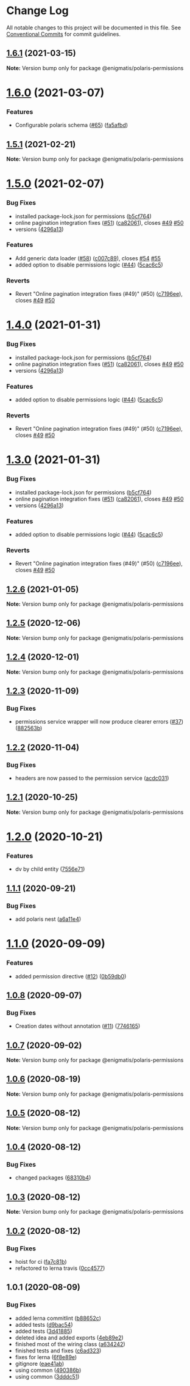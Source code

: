 # Change Log

All notable changes to this project will be documented in this file.
See [Conventional Commits](https://conventionalcommits.org) for commit guidelines.

## [1.6.1](https://github.com/Enigmatis/polaris-permissions/compare/@enigmatis/polaris-permissions@1.6.0...@enigmatis/polaris-permissions@1.6.1) (2021-03-15)

**Note:** Version bump only for package @enigmatis/polaris-permissions





# [1.6.0](https://github.com/Enigmatis/polaris-permissions/compare/@enigmatis/polaris-permissions@1.5.1...@enigmatis/polaris-permissions@1.6.0) (2021-03-07)


### Features

* Configurable polaris schema ([#65](https://github.com/Enigmatis/polaris-permissions/issues/65)) ([fa5afbd](https://github.com/Enigmatis/polaris-permissions/commit/fa5afbdec5e583d9d2a98d39b3bdede07bc94524))





## [1.5.1](https://github.com/Enigmatis/polaris-permissions/compare/@enigmatis/polaris-permissions@1.5.0...@enigmatis/polaris-permissions@1.5.1) (2021-02-21)

**Note:** Version bump only for package @enigmatis/polaris-permissions





# [1.5.0](https://github.com/Enigmatis/polaris-permissions/compare/@enigmatis/polaris-permissions@1.2.6...@enigmatis/polaris-permissions@1.5.0) (2021-02-07)


### Bug Fixes

* installed package-lock.json for permissions ([b5cf764](https://github.com/Enigmatis/polaris-permissions/commit/b5cf764ca8621c4ffd6fa93715c7f26fcc5dc486))
* online pagination integration fixes ([#51](https://github.com/Enigmatis/polaris-permissions/issues/51)) ([ca82061](https://github.com/Enigmatis/polaris-permissions/commit/ca82061b44a71be78e99bce12e16b05303e5d975)), closes [#49](https://github.com/Enigmatis/polaris-permissions/issues/49) [#50](https://github.com/Enigmatis/polaris-permissions/issues/50)
* versions ([4296a13](https://github.com/Enigmatis/polaris-permissions/commit/4296a1362337c8dd832ed2950f594e4ced457a6e))


### Features

* Add generic data loader ([#58](https://github.com/Enigmatis/polaris-permissions/issues/58)) ([c007c89](https://github.com/Enigmatis/polaris-permissions/commit/c007c89fbaa0ab23815e3e79cc14c229959536bf)), closes [#54](https://github.com/Enigmatis/polaris-permissions/issues/54) [#55](https://github.com/Enigmatis/polaris-permissions/issues/55)
* added option to disable permissions logic ([#44](https://github.com/Enigmatis/polaris-permissions/issues/44)) ([5cac6c5](https://github.com/Enigmatis/polaris-permissions/commit/5cac6c5255ed04e77583a90faf78517c8315c481))


### Reverts

* Revert "Online pagination integration fixes (#49)" (#50) ([c7196ee](https://github.com/Enigmatis/polaris-permissions/commit/c7196ee22157e4824ffba5542771a731481613ab)), closes [#49](https://github.com/Enigmatis/polaris-permissions/issues/49) [#50](https://github.com/Enigmatis/polaris-permissions/issues/50)





# [1.4.0](https://github.com/Enigmatis/polaris-permissions/compare/@enigmatis/polaris-permissions@1.2.6...@enigmatis/polaris-permissions@1.4.0) (2021-01-31)


### Bug Fixes

* installed package-lock.json for permissions ([b5cf764](https://github.com/Enigmatis/polaris-permissions/commit/b5cf764ca8621c4ffd6fa93715c7f26fcc5dc486))
* online pagination integration fixes ([#51](https://github.com/Enigmatis/polaris-permissions/issues/51)) ([ca82061](https://github.com/Enigmatis/polaris-permissions/commit/ca82061b44a71be78e99bce12e16b05303e5d975)), closes [#49](https://github.com/Enigmatis/polaris-permissions/issues/49) [#50](https://github.com/Enigmatis/polaris-permissions/issues/50)
* versions ([4296a13](https://github.com/Enigmatis/polaris-permissions/commit/4296a1362337c8dd832ed2950f594e4ced457a6e))


### Features

* added option to disable permissions logic ([#44](https://github.com/Enigmatis/polaris-permissions/issues/44)) ([5cac6c5](https://github.com/Enigmatis/polaris-permissions/commit/5cac6c5255ed04e77583a90faf78517c8315c481))


### Reverts

* Revert "Online pagination integration fixes (#49)" (#50) ([c7196ee](https://github.com/Enigmatis/polaris-permissions/commit/c7196ee22157e4824ffba5542771a731481613ab)), closes [#49](https://github.com/Enigmatis/polaris-permissions/issues/49) [#50](https://github.com/Enigmatis/polaris-permissions/issues/50)





# [1.3.0](https://github.com/Enigmatis/polaris-permissions/compare/@enigmatis/polaris-permissions@1.2.6...@enigmatis/polaris-permissions@1.3.0) (2021-01-31)


### Bug Fixes

* installed package-lock.json for permissions ([b5cf764](https://github.com/Enigmatis/polaris-permissions/commit/b5cf764ca8621c4ffd6fa93715c7f26fcc5dc486))
* online pagination integration fixes ([#51](https://github.com/Enigmatis/polaris-permissions/issues/51)) ([ca82061](https://github.com/Enigmatis/polaris-permissions/commit/ca82061b44a71be78e99bce12e16b05303e5d975)), closes [#49](https://github.com/Enigmatis/polaris-permissions/issues/49) [#50](https://github.com/Enigmatis/polaris-permissions/issues/50)
* versions ([4296a13](https://github.com/Enigmatis/polaris-permissions/commit/4296a1362337c8dd832ed2950f594e4ced457a6e))


### Features

* added option to disable permissions logic ([#44](https://github.com/Enigmatis/polaris-permissions/issues/44)) ([5cac6c5](https://github.com/Enigmatis/polaris-permissions/commit/5cac6c5255ed04e77583a90faf78517c8315c481))


### Reverts

* Revert "Online pagination integration fixes (#49)" (#50) ([c7196ee](https://github.com/Enigmatis/polaris-permissions/commit/c7196ee22157e4824ffba5542771a731481613ab)), closes [#49](https://github.com/Enigmatis/polaris-permissions/issues/49) [#50](https://github.com/Enigmatis/polaris-permissions/issues/50)





## [1.2.6](https://github.com/Enigmatis/polaris-permissions/compare/@enigmatis/polaris-permissions@1.2.5...@enigmatis/polaris-permissions@1.2.6) (2021-01-05)

**Note:** Version bump only for package @enigmatis/polaris-permissions





## [1.2.5](https://github.com/Enigmatis/polaris-permissions/compare/@enigmatis/polaris-permissions@1.2.4...@enigmatis/polaris-permissions@1.2.5) (2020-12-06)

**Note:** Version bump only for package @enigmatis/polaris-permissions





## [1.2.4](https://github.com/Enigmatis/polaris-permissions/compare/@enigmatis/polaris-permissions@1.2.3...@enigmatis/polaris-permissions@1.2.4) (2020-12-01)

**Note:** Version bump only for package @enigmatis/polaris-permissions





## [1.2.3](https://github.com/Enigmatis/polaris-permissions/compare/@enigmatis/polaris-permissions@1.2.2...@enigmatis/polaris-permissions@1.2.3) (2020-11-09)


### Bug Fixes

* permissions service wrapper will now produce clearer errors ([#37](https://github.com/Enigmatis/polaris-permissions/issues/37)) ([882563b](https://github.com/Enigmatis/polaris-permissions/commit/882563bfc48af7be8800bb11344047fc810acafa))





## [1.2.2](https://github.com/Enigmatis/polaris-permissions/compare/@enigmatis/polaris-permissions@1.2.1...@enigmatis/polaris-permissions@1.2.2) (2020-11-04)


### Bug Fixes

* headers are now passed to the permission service ([acdc031](https://github.com/Enigmatis/polaris-permissions/commit/acdc031f027a27c6222a821c8022457530326814))





## [1.2.1](https://github.com/Enigmatis/polaris-permissions/compare/@enigmatis/polaris-permissions@1.2.0...@enigmatis/polaris-permissions@1.2.1) (2020-10-25)

**Note:** Version bump only for package @enigmatis/polaris-permissions





# [1.2.0](https://github.com/Enigmatis/polaris-permissions/compare/@enigmatis/polaris-permissions@1.1.1...@enigmatis/polaris-permissions@1.2.0) (2020-10-21)


### Features

* dv by child entity ([7556e71](https://github.com/Enigmatis/polaris-permissions/commit/7556e7145375bd91cac0efe1f7d4592e0f0d9091))





## [1.1.1](https://github.com/Enigmatis/polaris-permissions/compare/@enigmatis/polaris-permissions@1.1.0...@enigmatis/polaris-permissions@1.1.1) (2020-09-21)


### Bug Fixes

* add polaris nest ([a6a11e4](https://github.com/Enigmatis/polaris-permissions/commit/a6a11e469bb4ef61f79cf3c6d09a47b5bedc422a))





# [1.1.0](https://github.com/Enigmatis/polaris-permissions/compare/@enigmatis/polaris-permissions@1.0.8...@enigmatis/polaris-permissions@1.1.0) (2020-09-09)


### Features

* added permission directive ([#12](https://github.com/Enigmatis/polaris-permissions/issues/12)) ([0b59db0](https://github.com/Enigmatis/polaris-permissions/commit/0b59db056e40e1e417f932d02a21023c007ea5f9))





## [1.0.8](https://github.com/Enigmatis/polaris-permissions/compare/@enigmatis/polaris-permissions@1.0.7...@enigmatis/polaris-permissions@1.0.8) (2020-09-07)


### Bug Fixes

* Creation dates without annotation ([#11](https://github.com/Enigmatis/polaris-permissions/issues/11)) ([7746165](https://github.com/Enigmatis/polaris-permissions/commit/77461659786738b4f0b5acfb699574dad3bb8f2e))





## [1.0.7](https://github.com/Enigmatis/polaris-permissions/compare/@enigmatis/polaris-permissions@1.0.6...@enigmatis/polaris-permissions@1.0.7) (2020-09-02)

**Note:** Version bump only for package @enigmatis/polaris-permissions





## [1.0.6](https://github.com/Enigmatis/polaris-permissions/compare/@enigmatis/polaris-permissions@1.0.5...@enigmatis/polaris-permissions@1.0.6) (2020-08-19)

**Note:** Version bump only for package @enigmatis/polaris-permissions





## [1.0.5](https://github.com/Enigmatis/polaris-permissions/compare/@enigmatis/polaris-permissions@1.0.4...@enigmatis/polaris-permissions@1.0.5) (2020-08-12)

**Note:** Version bump only for package @enigmatis/polaris-permissions





## [1.0.4](https://github.com/Enigmatis/polaris-permissions/compare/@enigmatis/polaris-permissions@1.0.3...@enigmatis/polaris-permissions@1.0.4) (2020-08-12)


### Bug Fixes

* changed packages ([68310b4](https://github.com/Enigmatis/polaris-permissions/commit/68310b42e64eb6ecb95455a6215ff5e110fda8f0))





## [1.0.3](https://github.com/Enigmatis/polaris-united/compare/@enigmatis/polaris-permissions@1.0.2...@enigmatis/polaris-permissions@1.0.3) (2020-08-12)

**Note:** Version bump only for package @enigmatis/polaris-permissions





## [1.0.2](https://github.com/Enigmatis/polaris-united/compare/@enigmatis/polaris-permissions@1.0.1...@enigmatis/polaris-permissions@1.0.2) (2020-08-12)


### Bug Fixes

* hoist for ci ([fa7c81b](https://github.com/Enigmatis/polaris-united/commit/fa7c81b30c7a29b23be006b94742088ac2339fed))
* refactored to lerna travis ([0cc4577](https://github.com/Enigmatis/polaris-united/commit/0cc4577ed9e43a425dc1637e8f4424a1c018b95b))





## 1.0.1 (2020-08-09)


### Bug Fixes

* added lerna commitlint ([b88652c](https://github.com/Enigmatis/polaris-permissions/commit/b88652ccefabce23f43dec62396744ca8cf03246))
* added tests ([d9bac54](https://github.com/Enigmatis/polaris-permissions/commit/d9bac5463ade4b5fee21f2f33e7915decd472176))
* added tests ([3d41885](https://github.com/Enigmatis/polaris-permissions/commit/3d41885368bb3bc7ebdf22b946dbcfcd5c3e6187))
* deleted idea and added exports ([4eb89e2](https://github.com/Enigmatis/polaris-permissions/commit/4eb89e265ab9eed3c524acf1d059b6ec1278ed83))
* finished most of the wiring class ([a634242](https://github.com/Enigmatis/polaris-permissions/commit/a634242e271976c1c0447eb246b5c4d0152e2209))
* finished tests and fixes ([c6ad323](https://github.com/Enigmatis/polaris-permissions/commit/c6ad323791f89b601bf5d977adbaf3b7c885efd1))
* fixes for lerna ([6f8e89e](https://github.com/Enigmatis/polaris-permissions/commit/6f8e89ef8788ad2ce3451166cf0d60a6eeb963b8))
* gitignore ([eae41ab](https://github.com/Enigmatis/polaris-permissions/commit/eae41abfe23e8fc6acb2dfc9b4ff07646558e0df))
* using common ([490386b](https://github.com/Enigmatis/polaris-permissions/commit/490386b177152fc2e31c4830119d888369e9022b))
* using common ([3dddc51](https://github.com/Enigmatis/polaris-permissions/commit/3dddc518696fa0df94074c1b698ba44b37447268))
